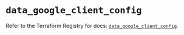 # `data_google_client_config`

Refer to the Terraform Registry for docs: [`data_google_client_config`](https://registry.terraform.io/providers/hashicorp/google/6.50.0/docs/data-sources/client_config).
